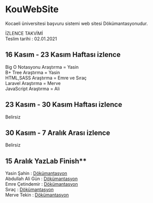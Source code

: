 # KouWebSite
Kocaeli üniversitesi başvuru sistemi web sitesi Dökümantasyonudur.  

İZLENCE TAKVİMİ  
Teslim tarihi : 02.01.2021  
  
## 16 Kasım - 23 Kasım Haftası izlence  
Big O Notasyonu Araştırma = Yasin  
B+ Tree Araştırma = Yasin  
HTML,SASS Araştırma = Emre ve Sıraç  
Laravel Araştırma = Merve  
JavaScript Araştırma = Ali  
  
## 23 Kasım - 30 Kasım Haftası izlence
Belirsiz  
  
## 30 Kasım - 7 Aralık Arası izlence
Belirsiz  

## 15 Aralık YazLab Finish**  

  
  
Yasin Şahin : [Dökümantasyon](https://github.com/KouApp/KouWebSite/blob/main/readme/yasin.md)  
Abdullah Ali Gün : [Dökümantasyon](link(https://github.com/KouApp/KouWebSite/blob/main/readme/ali.md))  
Emre Çetindemir : [Dökümantasyon](link(https://github.com/KouApp/KouWebSite/blob/main/readme/emre.md))  
Sıraç : [Dökümantasyon](link(https://github.com/KouApp/KouWebSite/blob/main/readme/sirac.md))  
Merve Tekin : [Dökümantasyon](link(https://github.com/KouApp/KouWebSite/blob/main/readme/merve.md))  
